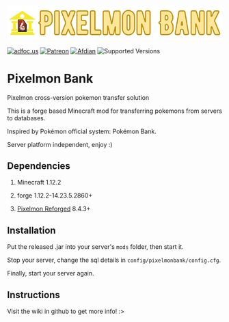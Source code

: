  ![title img](https://github.com/Lileep/PixelmonBank/blob/master/title.png)

<a href="http://adfoc.us/79708197790233"><img src="https://img.shields.io/badge/Download%20on-adfoc.us-ffff66" alt="adfoc.us"></a>
<a href="https://www.patreon.com/Lileep"><img src="https://img.shields.io/badge/Support-Patreon-ff5733" alt="Patreon"></a>
<a href="https://afdian.net/a/Lileep"><img src="https://img.shields.io/badge/Support-Afdian-cc99ff" alt="Afdian"></a>
<img src="https://img.shields.io/badge/Available%20for-MC%201.12.2-33ff99" alt="Supported Versions">

# Pixelmon Bank

Pixelmon cross-version pokemon transfer solution

This is a forge based Minecraft mod for transferring pokemons from servers to databases.

Inspired by Pokémon official system: Pokémon Bank.

Server platform independent, enjoy :)

## Dependencies

1. Minecraft 1.12.2

2. forge 1.12.2-14.23.5.2860+

3. [Pixelmon Reforged](https://reforged.gg) 8.4.3+


## Installation

Put the released .jar into your server's `mods` folder, then start it.

Stop your server, change the sql details in `config/pixelmonbank/config.cfg`.

Finally, start your server again.

## Instructions

Visit the wiki in github to get more info! :>
